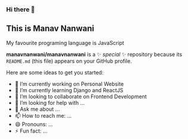 ### Hi there 👋

## This is Manav Nanwani

My favourite programing language is JavaScript

**manavnanwani/manavnanwani** is a ✨ _special_ ✨ repository because its `README.md` (this file) appears on your GitHub profile.

Here are some ideas to get you started:

- 🔭 I’m currently working on Personal Website
- 🌱 I’m currently learning Django and ReactJS
- 👯 I’m looking to collaborate on Frontend Development
- 🤔 I’m looking for help with ...
- 💬 Ask me about ...
- 📫 How to reach me: ...
- 😄 Pronouns: ...
- ⚡ Fun fact: ...

